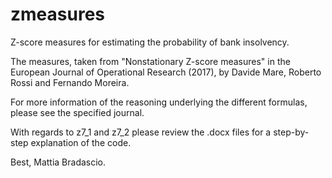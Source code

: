 # zmeasures
Z-score measures for estimating the probability of bank insolvency.

The measures, taken from "Nonstationary Z-score measures" in the European Journal of Operational Research (2017), by Davide Mare, Roberto Rossi and Fernando Moreira. 

For more information of the reasoning underlying the different formulas, please see the specified journal.

With regards to z7_1 and z7_2 please review the .docx files for a step-by-step explanation of the code.

Best,
Mattia Bradascio.
